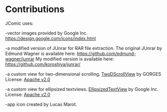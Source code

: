 Contributions
======

JComic uses:

-vector images provided by Google Inc.
https://design.google.com/icons/index.html

-a modified version of JUnrar for RAR file extraction.
The original JUnrar by Edmund Wagner is available here: https://github.com/edmund-wagner/junrar
My modified version is available here: https://github.com/koroshiya/junrar/

-a custom view for two-dimensional scrolling.
<a href="http://GORGES.us">TwoDScrollView</a> by GORGES
License: <a href="http://www.apache.org/licenses/LICENSE-2.0.html">Apache v2.0</a>

-a custom view for ellipsized textviews.
<a href="https://github.com/triposo/barone">EllipsizedTextView</a> by Google Inc.
License: <a href="http://www.apache.org/licenses/LICENSE-2.0.html">Apache v2.0</a>

-app icon created by Lucas Marot.
